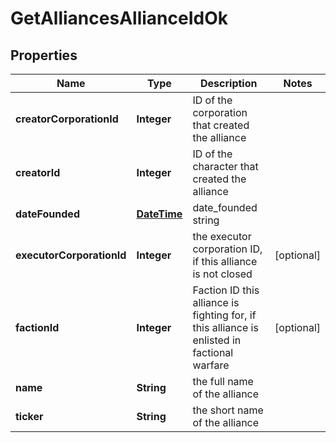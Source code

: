 
# GetAlliancesAllianceIdOk

## Properties
Name | Type | Description | Notes
------------ | ------------- | ------------- | -------------
**creatorCorporationId** | **Integer** | ID of the corporation that created the alliance | 
**creatorId** | **Integer** | ID of the character that created the alliance | 
**dateFounded** | [**DateTime**](DateTime.md) | date_founded string | 
**executorCorporationId** | **Integer** | the executor corporation ID, if this alliance is not closed |  [optional]
**factionId** | **Integer** | Faction ID this alliance is fighting for, if this alliance is enlisted in factional warfare |  [optional]
**name** | **String** | the full name of the alliance | 
**ticker** | **String** | the short name of the alliance | 



